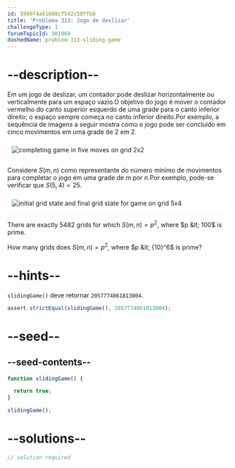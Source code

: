 ```yaml
---
id: 5900f4a61000cf542c50ffb8
title: 'Problema 313: Jogo de deslizar'
challengeType: 1
forumTopicId: 301969
dashedName: problem-313-sliding-game
---
```


# --description--

Em um jogo de deslizar, um contador pode deslizar horizontalmente ou verticalmente para um espaço vazio.O objetivo do jogo é mover o contador vermelho do canto superior esquerdo de uma grade para o canto inferior direito; o espaço sempre começa no canto inferior direito.Por exemplo, a sequência de imagens a seguir mostra como o jogo pode ser concluído em cinco movimentos em uma grade de 2 em 2.

<img alt="completing game in five moves on grid 2x2" src="https://cdn.freecodecamp.org/curriculum/project-euler/sliding-game-1.gif" style="background-color: white; padding: 10px; display: block; margin-right: auto; margin-left: auto; margin-bottom: 1.2rem;">

Considere $S(m, n)$ como representante do número mínimo de movimentos para completar o jogo em uma grade de $m$ por $n$.Por exemplo, pode-se verificar que $S(5, 4) = 25$.

<img alt="initial grid state and final grid state for game on grid 5x4" src="https://cdn.freecodecamp.org/curriculum/project-euler/sliding-game-2.gif" style="background-color: white; padding: 10px; display: block; margin-right: auto; margin-left: auto; margin-bottom: 1.2rem;">

There are exactly 5482 grids for which $S(m, n) = p^2$, where $p &lt; 100$ is prime.

How many grids does $S(m, n) = p^2$, where $p &lt; {10}^6$ is prime?

# --hints--

`slidingGame()` deve retornar `2057774861813004`.

```js
assert.strictEqual(slidingGame(), 2057774861813004);
```

# --seed--

## --seed-contents--

```js
function slidingGame() {

  return true;
}

slidingGame();
```

# --solutions--

```js
// solution required
```
